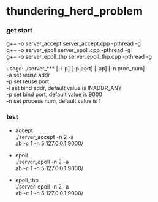 # thundering_herd_problem

### get start
g++ -o server_accept server_accept.cpp -pthread -g  
g++ -o server_epoll server_epoll.cpp -pthread -g  
g++ -o server_epoll_thp server_epoll_thp.cpp -pthread -g  

usage: ./server_*** [-i ip] [-p port] [-ap] [-n proc_num]  
  -a set reuse addr  
  -p set reuse port  
  -i set bind addr, default value is INADDR_ANY  
  -p set bind port, default value is 9000  
  -n set process num, default value is 1  

### test
- accept  
./server_accept -n 2 -a   
ab -c 1 -n 5 127.0.0.1:9000/

- epoll  
./server_epoll -n 2 -a  
ab -c 1 -n 5 127.0.0.1:9000/

- epoll_thp  
./server_epoll -n 2 -a  
ab -c 1 -n 5 127.0.0.1:9000/
